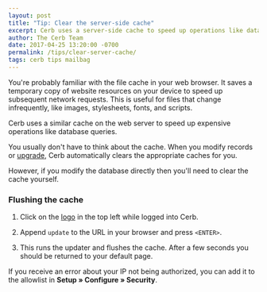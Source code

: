 ```yaml
---
layout: post
title: "Tip: Clear the server-side cache"
excerpt: Cerb uses a server-side cache to speed up operations like database queries. If you modify the database directly then you need to flush the cache.
author: The Cerb Team
date: 2017-04-25 13:20:00 -0700
permalink: /tips/clear-server-cache/
tags: cerb tips mailbag
---
```


You're probably familiar with the file cache in your web browser. It saves a temporary copy of website resources on your device to speed up subsequent network requests.  This is useful for files that change infrequently, like images, stylesheets, fonts, and scripts.

Cerb uses a similar cache on the web server to speed up expensive operations like database queries.

You usually don't have to think about the cache.  When you modify records or [upgrade](/docs/upgrading/), Cerb automatically clears the appropriate caches for you.

However, if you modify the database directly then you'll need to clear the cache yourself.

### Flushing the cache

1. Click on the [logo](/docs/guide/workers/user-interface/#logo) in the top left while logged into Cerb.

1. Append `update` to the URL in your browser and press `<ENTER>`.

1. This runs the updater and flushes the cache.  After a few seconds you should be returned to your default page.

<div class="cerb-box note"><p>
If you receive an error about your IP not being authorized, you can add it to the allowlist in <b>Setup &raquo; Configure &raquo; Security</b>.
</p></div>
